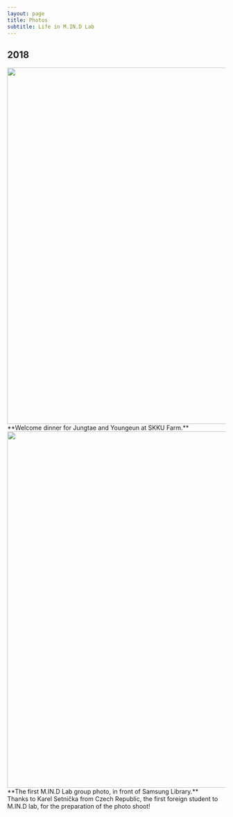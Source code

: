 ```yaml
---
layout: page
title: Photos
subtitle: Life in M.IN.D Lab
---
```

## 2018
<img src="https://raw.githubusercontent.com/mindlab-skku/mindlab-skku.github.io/master/img/180305_newcomer_welcome_dinner_mokjang.jpeg" width="820" align="center"/>
**Welcome dinner for Jungtae and Youngeun at SKKU Farm.**<br/>
  
<img src="https://raw.githubusercontent.com/mindlab-skku/mindlab-skku.github.io/master/img/group_photo.jpg" width="820" align="center"/>
**The first M.IN.D Lab group photo, in front of Samsung Library.**<br/>
Thanks to Karel Setnička from Czech Republic, the first foreign student to M.IN.D lab, for the preparation of the photo shoot!
